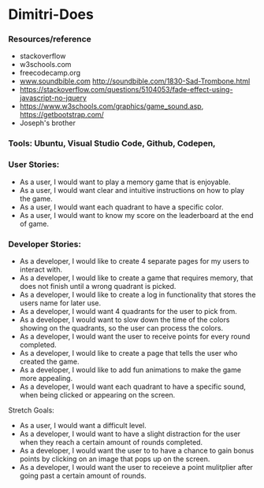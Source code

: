 # Dimitri-Does

### Resources/reference
* stackoverflow 
* w3schools.com
* freecodecamp.org
* www.soundbible.com http://soundbible.com/1830-Sad-Trombone.html
* https://stackoverflow.com/questions/5104053/fade-effect-using-javascript-no-jquery 
* https://www.w3schools.com/graphics/game_sound.asp, https://getbootstrap.com/ 
* Joseph's brother  

### Tools: Ubuntu, Visual Studio Code, Github, Codepen, 

### User Stories:

* As a user, I would want to play a memory game that is enjoyable.
* As a user, I would want clear and intuitive instructions on how to play the game.
* As a user, I would want each quadrant to have a specific color.
* As a user, I would want to know my score on the leaderboard at the end of game.

### Developer Stories: 

* As a developer, I would like to create 4 separate pages for my users to interact with.
* As a developer, I would like to create a game that requires memory, that does not finish until a wrong quadrant is picked.
* As a developer, I would like to create a log in functionality that stores the users name for later use.
* As a developer, I would want 4 quadrants for the user to pick from. 
* As a developer, I would want to slow down the time of the colors showing on the quadrants, so the user can process the colors.
* As a developer, I would want the user to receive points for every round completed.
* As a developer, I would like to create a page that tells the user who created the game.
* As a developer, I would like to add fun animations to make the game more appealing. 
* As a developer, I would want each quadrant to have a specific sound, when being clicked or appearing on the screen.

Stretch Goals:
* As a user, I would want a difficult level.
* As a developer, I would want to have a slight distraction for the user when they reach a certain amount of rounds completed. 
* As a developer, I would want the user to to have a chance to gain bonus points by clicking on an image that pops up on the screen.
* As a developer, I would want the user to receieve a point mulitplier after going past a certain amount of rounds.

